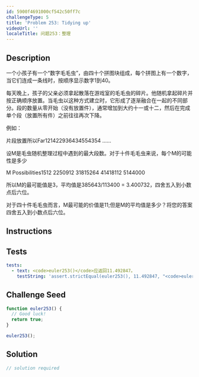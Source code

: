 ```yaml
---
id: 5900f4691000cf542c50ff7c
challengeType: 5
title: 'Problem 253: Tidying up'
videoUrl: ''
localeTitle: 问题253：整理
---
```


## Description
<section id="description">一个小孩子有一个“数字毛毛虫”，由四十个拼图块组成，每个拼图上有一个数字，当它们连成一条线时，按顺序显示数字1到40。 <p>每天晚上，孩子的父亲必须拿起散落在游戏室的毛毛虫的碎片。他随机拿起碎片并按正确顺序放置。当毛虫以这种方式建立时，它形成了逐渐融合在一起的不同部分。段的数量从零开始（没有放置件），通常增加到大约十一或十二，然后在完成单个段（放置所有件）之前往往再次下降。 </p><p>例如： </p><p>片段放置所以Far121422936434554354 ...... </p><p>设M是毛虫随机整理过程中遇到的最大段数。对于十件毛毛虫来说，每个M的可能性是多少</p><p> M Possibilities1512 2250912 31815264 41418112 5144000 </p><p>所以M的最可能值是3，平均值是385643/113400 = 3.400732，四舍五入到小数点后六位。 </p><p>对于四十件毛毛虫而言，M最可能的价值是11;但是M的平均值是多少？将您的答案四舍五入到小数点后六位。 </p></section>

## Instructions
<section id="instructions">
</section>

## Tests
<section id='tests'>

```yml
tests:
  - text: <code>euler253()</code>应返回11.492847。
    testString: 'assert.strictEqual(euler253(), 11.492847, "<code>euler253()</code> should return 11.492847.");'

```

</section>

## Challenge Seed
<section id='challengeSeed'>

<div id='js-seed'>

```js
function euler253() {
  // Good luck!
  return true;
}

euler253();

```

</div>



</section>

## Solution
<section id='solution'>

```js
// solution required
```
</section>
